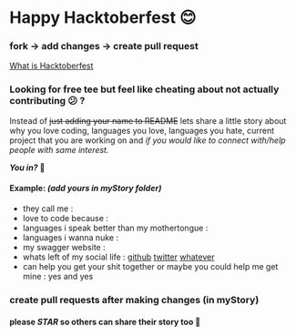 # Happy Hacktoberfest 😊    
### fork -> add changes -> create pull request

[What is Hacktoberfest](https://hacktoberfest.digitalocean.com) 

### Looking for free tee but feel like cheating about not actually contributing 😕 ?

Instead of ~~just adding your name to README~~ lets share a little story about why you love coding, languages you love, languages you hate, current project that you are working on and *if you would like to connect with/help people with same interest.*    


**_You in?_ 🤔**

#### Example:  _(add yours in myStory folder)_    
 - they call me :    
 - love to code because :    
 - languages i speak better than my mothertongue :    
 - languages i wanna nuke :    
 - my swagger website :    
 - whats left of my social life : [github](https://github.com/) [twitter](https://twitter.com/) [whatever](https://x.y/)    
 - can help you get your shit together or maybe you could help me get mine : yes and yes

### create pull requests after making changes (in myStory)    
#### please _STAR_ so others can share their story too 🤗
